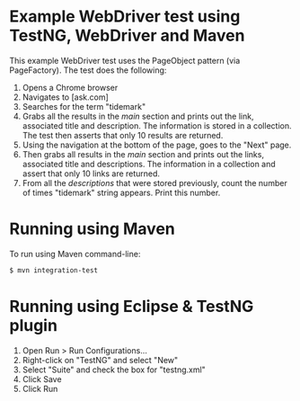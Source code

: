 Example WebDriver test using TestNG, WebDriver and Maven
==================

This example WebDriver test uses the PageObject pattern (via PageFactory). The test does the following:

1. Opens a Chrome browser
2. Navigates to [ask.com]
3. Searches for the term "tidemark"
4. Grabs all the results in the *main* section and prints out the link, associated title and description. The information is stored in a collection. The test then asserts that only 10 results are returned.
5. Using the navigation at the bottom of the page, goes to the "Next" page.
6. Then grabs all results in the *main* section and prints out the links, associated title and descriptions. The information in a collection and assert that only 10 links are returned.
7. From all the *descriptions* that were stored previously, count the number of times "tidemark" string appears. Print this number.

# Running using Maven
To run using Maven command-line:
```bash
$ mvn integration-test
```

# Running using Eclipse & TestNG plugin

1. Open Run > Run Configurations...
2. Right-click on "TestNG" and select "New"
3. Select "Suite" and check the box for "testng.xml"
4. Click Save 
5. Click Run
